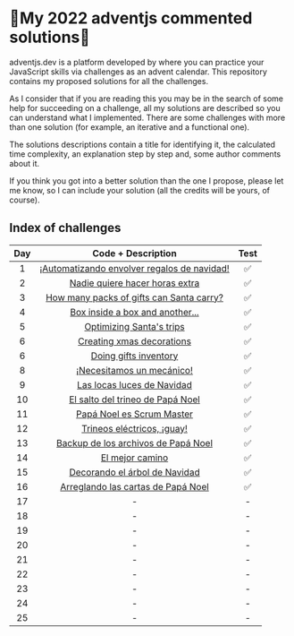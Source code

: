 # 🎄My 2022 adventjs commented solutions🎄

adventjs.dev is a platform developed by  where you can practice your JavaScript skills via challenges as an advent calendar. This repository contains my proposed solutions for all the challenges.

As I consider that if you are reading this you may be in the search of some help for succeeding on a challenge, all my solutions are described so you can understand what I implemented. There are some challenges with more than one solution (for example, an iterative and a functional one).

The solutions descriptions contain a title for identifying it, the calculated time complexity, an explanation step by step and, some author comments about it.

If you think you got into a better solution than the one I propose, please let me know, so I can include your solution (all the credits will be yours, of course).

## Index of challenges


|  Day  |                                                    Code + Description                                                     | Test  |
| :---: | :-----------------------------------------------------------------------------------------------------------------------: | :---: |
|   1   | [¡Automatizando envolver regalos de navidad!](https://github.com/arialdev/adventjs/blob/main/src/2022/exercices/day01.js) |   ✅   |
|   2   |       [Nadie quiere hacer horas extra](https://github.com/arialdev/adventjs/blob/main/src/2022/exercices/day02.js)        |   ✅   |
|   3   |  [How many packs of gifts can Santa carry?](https://github.com/arialdev/adventjs/blob/main/src/2022/exercices/day03.js)   |   ✅   |
|   4   |       [Box inside a box and another...](https://github.com/arialdev/adventjs/blob/main/src/2022/exercices/day04.js)       |   ✅   |
|   5   |          [Optimizing Santa's trips](https://github.com/arialdev/adventjs/blob/main/src/2022/exercices/day05.js)           |   ✅   |
|   6   |          [Creating xmas decorations](https://github.com/arialdev/adventjs/blob/main/src/2022/exercices/day06.js)          |   ✅   |
|   6   |            [Doing gifts inventory](https://github.com/arialdev/adventjs/blob/main/src/2022/exercices/day07.js)            |   ✅   |
|   8   |          [¡Necesitamos un mecánico!](https://github.com/arialdev/adventjs/blob/main/src/2022/exercices/day08.js)          |   ✅   |
|   9   |         [Las locas luces de Navidad](https://github.com/arialdev/adventjs/blob/main/src/2022/exercices/day09.js)          |   ✅   |
|  10   |      [El salto del trineo de Papá Noel](https://github.com/arialdev/adventjs/blob/main/src/2022/exercices/day10.js)       |   ✅   |
|  11   |          [Papá Noel es Scrum Master](https://github.com/arialdev/adventjs/blob/main/src/2022/exercices/day11.js)          |   ✅   |
|  12   |         [Trineos eléctricos, ¡guay!](https://github.com/arialdev/adventjs/blob/main/src/2022/exercices/day12.js)          |   ✅   |
|  13   |     [Backup de los archivos de Papá Noel](https://github.com/arialdev/adventjs/blob/main/src/2022/exercices/day13.js)     |   ✅   |
|  14   |               [El mejor camino](https://github.com/arialdev/adventjs/blob/main/src/2022/exercices/day14.js)               |   ✅   |
|  15   |        [Decorando el árbol de Navidad](https://github.com/arialdev/adventjs/blob/main/src/2022/exercices/day15.js)        |   ✅   |
|  16   |     [Arreglando las cartas de Papá Noel](https://github.com/arialdev/adventjs/blob/main/src/2022/exercices/day16.js)      |   ✅   |
|  17   |                                                             -                                                             |   -   |
|  18   |                                                             -                                                             |   -   |
|  19   |                                                             -                                                             |   -   |
|  20   |                                                             -                                                             |   -   |
|  21   |                                                             -                                                             |   -   |
|  22   |                                                             -                                                             |   -   |
|  23   |                                                             -                                                             |   -   |
|  24   |                                                             -                                                             |   -   |
|  25   |                                                             -                                                             |   -   |
